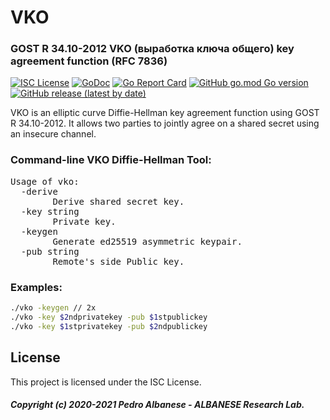 # VKO 
### GOST R 34.10-2012 VKO (выработка ключа общего) key agreement function (RFC 7836)
[![ISC License](http://img.shields.io/badge/license-ISC-blue.svg)](https://github.com/pedroalbanese/vko/blob/master/LICENSE.md) 
[![GoDoc](https://godoc.org/github.com/pedroalbanese/vko?status.png)](http://godoc.org/github.com/pedroalbanese/vko)
[![Go Report Card](https://goreportcard.com/badge/github.com/pedroalbanese/vko)](https://goreportcard.com/report/github.com/pedroalbanese/vko)
[![GitHub go.mod Go version](https://img.shields.io/github/go-mod/go-version/pedroalbanese/vko)](https://golang.org)
[![GitHub release (latest by date)](https://img.shields.io/github/v/release/pedroalbanese/vko)](https://github.com/pedroalbanese/vko/releases)

VKO is an elliptic curve Diffie-Hellman key agreement function using GOST R 34.10-2012. It allows two parties to jointly agree on a shared secret using an insecure channel.
### Command-line VKO Diffie-Hellman Tool:
<pre>Usage of vko:
  -derive
        Derive shared secret key.
  -key string
        Private key.
  -keygen
        Generate ed25519 asymmetric keypair.
  -pub string
        Remote's side Public key.</pre>

### Examples:
```sh
./vko -keygen // 2x
./vko -key $2ndprivatekey -pub $1stpublickey
./vko -key $1stprivatekey -pub $2ndpublickey
```
## License
This project is licensed under the ISC License.
##### Copyright (c) 2020-2021 Pedro Albanese - ALBANESE Research Lab.
